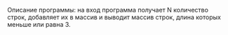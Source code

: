 Описание программы: на вход программа получает N количество строк, добавляет их в массив и выводит массив строк, длина которых меньше или равна 3. 